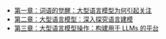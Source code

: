 +   [第一章：词语的觉醒：大型语言模型为何引起关注](llm-prod_1.md)
+   [第二章：大型语言模型：深入探究语言建模](llm-prod_2.md)
+   [第三章：大型语言模型操作：构建用于 LLMs 的平台](llm-prod_3.md)